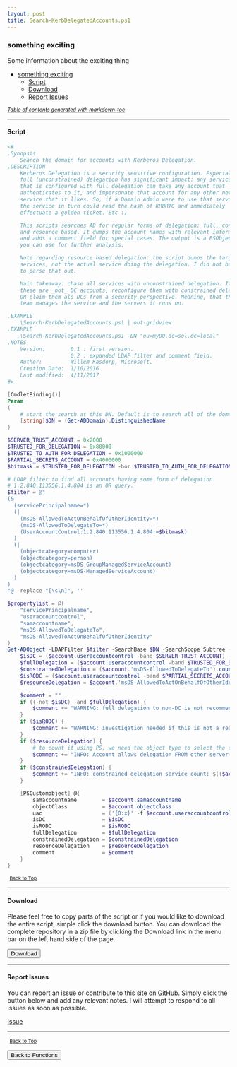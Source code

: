 ```yaml
---
layout: post
title: Search-KerbDelegatedAccounts.ps1
---
```


### something exciting

Some information about the exciting thing

- [something exciting](#something-exciting)
  - [Script](#script)
  - [Download](#download)
  - [Report Issues](#report-issues)

<small><i><a href='http://ecotrust-canada.github.io/markdown-toc/'>Table of contents generated with markdown-toc</a></i></small>

---

#### Script

```powershell
<#
.Synopsis
    Search the domain for accounts with Kerberos Delegation.
.DESCRIPTION
    Kerberos Delegation is a security sensitive configuration. Especially
    full (unconstrained) delegation has significant impact: any service
    that is configured with full delegation can take any account that
    authenticates to it, and impersonate that account for any other network
    service that it likes. So, if a Domain Admin were to use that service,
    the service in turn could read the hash of KRBRTG and immediately
    effectuate a golden ticket. Etc :)

    This scripts searches AD for regular forms of delegation: full, constrained,
    and resource based. It dumps the account names with relevant information (flags)
    and adds a comment field for special cases. The output is a PSObject that
    you can use for further analysis.

    Note regarding resource based delegation: the script dumps the target
    services, not the actual service doing the delegation. I did not bother
    to parse that out.

    Main takeaway: chase all services with unconstrained delegation. If
    these are _not_ DC accounts, reconfigure them with constrained delegation,
    OR claim them als DCs from a security perspective. Meaning, that the AD
    team manages the service and the servers it runs on.

.EXAMPLE
   .\Search-KerbDelegatedAccounts.ps1 | out-gridview
.EXAMPLE
   .\Search-KerbDelegatedAccounts.ps1 -DN "ou=myOU,dc=sol,dc=local"
.NOTES
    Version:        0.1 : first version.
                    0.2 : expanded LDAP filter and comment field.
    Author:         Willem Kasdorp, Microsoft.
    Creation Date:  1/10/2016
    Last modified:  4/11/2017
#>

[CmdletBinding()]
Param
(
    # start the search at this DN. Default is to search all of the domain.
    [string]$DN = (Get-ADDomain).DistinguishedName
)

$SERVER_TRUST_ACCOUNT = 0x2000
$TRUSTED_FOR_DELEGATION = 0x80000
$TRUSTED_TO_AUTH_FOR_DELEGATION = 0x1000000
$PARTIAL_SECRETS_ACCOUNT = 0x4000000
$bitmask = $TRUSTED_FOR_DELEGATION -bor $TRUSTED_TO_AUTH_FOR_DELEGATION -bor $PARTIAL_SECRETS_ACCOUNT

# LDAP filter to find all accounts having some form of delegation.
# 1.2.840.113556.1.4.804 is an OR query.
$filter = @"
(&
  (servicePrincipalname=*)
  (|
    (msDS-AllowedToActOnBehalfOfOtherIdentity=*)
    (msDS-AllowedToDelegateTo=*)
    (UserAccountControl:1.2.840.113556.1.4.804:=$bitmask)
  )
  (|
    (objectcategory=computer)
    (objectcategory=person)
    (objectcategory=msDS-GroupManagedServiceAccount)
    (objectcategory=msDS-ManagedServiceAccount)
  )
)
"@ -replace "[\s\n]", ''

$propertylist = @(
    "servicePrincipalname",
    "useraccountcontrol",
    "samaccountname",
    "msDS-AllowedToDelegateTo",
    "msDS-AllowedToActOnBehalfOfOtherIdentity"
)
Get-ADObject -LDAPFilter $filter -SearchBase $DN -SearchScope Subtree -Properties $propertylist -PipelineVariable account | ForEach-Object {
    $isDC = ($account.useraccountcontrol -band $SERVER_TRUST_ACCOUNT) -ne 0
    $fullDelegation = ($account.useraccountcontrol -band $TRUSTED_FOR_DELEGATION) -ne 0
    $constrainedDelegation = ($account.'msDS-AllowedToDelegateTo').count -gt 0
    $isRODC = ($account.useraccountcontrol -band $PARTIAL_SECRETS_ACCOUNT) -ne 0
    $resourceDelegation = $account.'msDS-AllowedToActOnBehalfOfOtherIdentity' -ne $null

    $comment = ""
    if ((-not $isDC) -and $fullDelegation) {
        $comment += "WARNING: full delegation to non-DC is not recommended!; "
    }
    if ($isRODC) {
        $comment += "WARNING: investigation needed if this is not a real RODC; "
    }
    if ($resourceDelegation) {
        # to count it using PS, we need the object type to select the correct function... broken, but there we are.
        $comment += "INFO: Account allows delegation FROM other server(s); "
    }
    if ($constrainedDelegation) {
        $comment += "INFO: constrained delegation service count: $(($account.'msDS-AllowedToDelegateTo').count); "
    }

    [PSCustomobject] @{
        samaccountname        = $account.samaccountname
        objectClass           = $account.objectclass
        uac                   = ('{0:x}' -f $account.useraccountcontrol)
        isDC                  = $isDC
        isRODC                = $isRODC
        fullDelegation        = $fullDelegation
        constrainedDelegation = $constrainedDelegation
        resourceDelegation    = $resourceDelegation
        comment               = $comment
    }
}
```

<span style="font-size:11px;"><a href="#"><i class="fas fa-caret-up" aria-hidden="true" style="color: white; margin-right:5px;"></i>Back to Top</a></span>

---

#### Download

Please feel free to copy parts of the script or if you would like to download the entire script, simple click the download button. You can download the complete repository in a zip file by clicking the Download link in the menu bar on the left hand side of the page.

<button class="btn" type="submit" onclick="window.open('/PowerShell/functions/Search-KerbDelegatedAccounts.ps1')">
    <i class="fa fa-cloud-download-alt">
    </i>
        Download
</button>

---

#### Report Issues

You can report an issue or contribute to this site on <a href="https://github.com/BanterBoy/scripts-blog/issues">GitHub</a>. Simply click the button below and add any relevant notes. I will attempt to respond to all issues as soon as possible.

<!-- Place this tag where you want the button to render. -->

<a class="github-button" href="https://github.com/BanterBoy/scripts-blog/issues/new?title=Search-KerbDelegatedAccounts.ps1&body=There is a problem with this function. Please find details below." data-show-count="true" aria-label="Issue BanterBoy/scripts-blog on GitHub">Issue</a>

---

<span style="font-size:11px;"><a href="#"><i class="fas fa-caret-up" aria-hidden="true" style="color: white; margin-right:5px;"></i>Back to Top</a></span>

<a href="/menu/_pages/functions.html">
    <button class="btn">
        <i class='fas fa-reply'>
        </i>
            Back to Functions
    </button>
</a>

[1]: http://ecotrust-canada.github.io/markdown-toc
[2]: https://github.com/googlearchive/code-prettify

```

```
